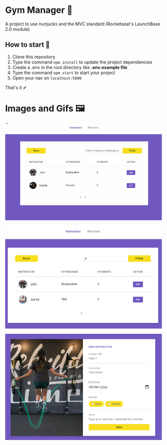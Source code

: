 # Gym Manager 💪

A project to use nunjucks and the MVC standard (Rocketseat's LaunchBase 2.0 module)

## How to start 🏁

1. Clone this repository
1. Type the command `npm install` to update the project dependencies
1. Create a .env in the root directory like **.env.example file**
1. Type the command `npm start` to start your project
1. Open your nav on `localhost:5000`

That's it ✔

# Images and Gifs 🖼️

![](.github/gym-manager.gif)

![](.github/intructors.png)

![](.github/register-instructor.png)
